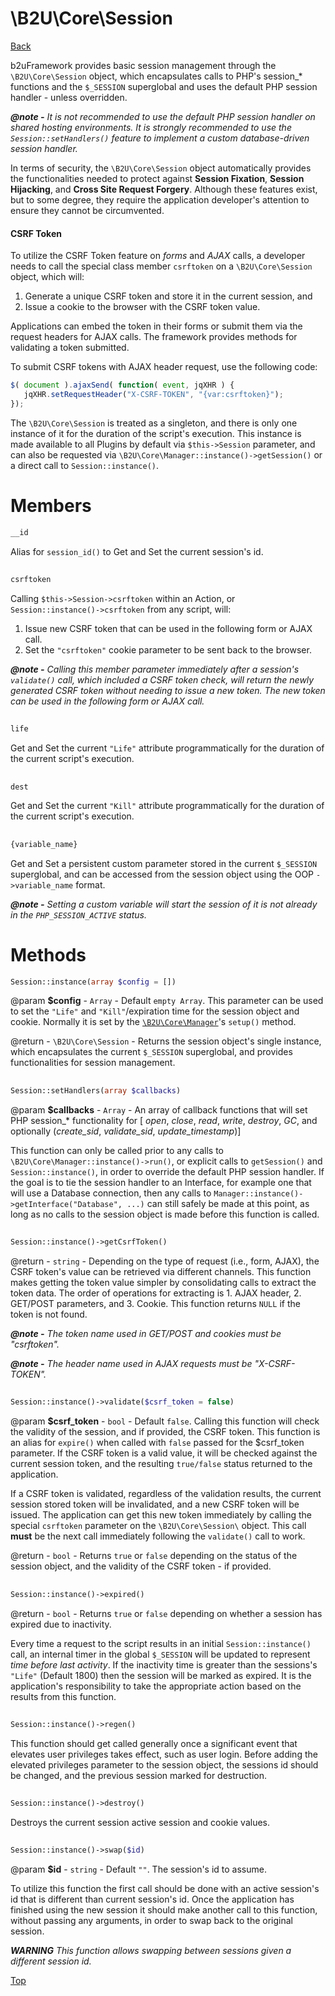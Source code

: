 # \B2U\Core\Session

[Back](https://github.com/bob2u/b2uFramework-public/blob/master/README.md#the-b2ucore-namespace)

b2uFramework provides basic session management through the `\B2U\Core\Session` object, which encapsulates calls to PHP's session_* functions and the `$_SESSION` superglobal and uses the default PHP session handler - unless overridden.

***@note -*** _It is not recommended to use the default PHP session handler on shared hosting environments. It is strongly recommended to use the  `Session::setHandlers()` feature to implement a custom database-driven session handler._

In terms of security, the `\B2U\Core\Session` object automatically provides the functionalities needed to protect against **Session Fixation**, **Session Hijacking**, and **Cross Site Request Forgery**. Although these features exist, but to some degree, they require the application developer's attention to ensure they cannot be circumvented.

#### CSRF Token
To utilize the CSRF Token feature on _forms_ and _AJAX_ calls, a developer needs to call the special class member `csrftoken` on a `\B2U\Core\Session` object, which will:
1. Generate a unique CSRF token and store it in the current session, and 
2. Issue a cookie to the browser with the CSRF token value.

Applications can embed the token in their forms or submit them via the request headers for AJAX calls. The framework provides methods for validating a token submitted.

To submit CSRF tokens with AJAX header request, use the following code:
```javascript
$( document ).ajaxSend( function( event, jqXHR ) {
   jqXHR.setRequestHeader("X-CSRF-TOKEN", "{var:csrftoken}");
});
```

The `\B2U\Core\Session` is treated as a singleton, and there is only one instance of it for the duration of the script's execution. This instance is made available to all Plugins by default via `$this->Session` parameter, and can also be requested via `\B2U\Core\Manager::instance()->getSession()` or a direct call to `Session::instance()`. 

# Members
```PHP
__id
```
Alias for `session_id()` to Get and Set the current session's id.
##
```PHP
csrftoken
```
Calling `$this->Session->csrftoken` within an Action, or `Session::instance()->csrftoken` from any script, will:

1. Issue new CSRF token that can be used in the following form or AJAX call.
2. Set the `"csrftoken"` cookie parameter to be sent back to the browser.

***@note -*** _Calling this member parameter immediately after a session's `validate()` call, which included a CSRF token check, will return the newly generated CSRF token without needing to issue a new token.  The new token can be used in the following form or AJAX call._
##
```PHP
life
```
Get and Set the current `"Life"` attribute programmatically for the duration of the current script's execution.
##
```PHP
dest
```
Get and Set the current `"Kill"` attribute programmatically for the duration of the current script's execution.
##
```PHP
{variable_name}
```
Get and Set a persistent custom parameter stored in the current `$_SESSION` superglobal, and can be accessed from the session object using the OOP `->variable_name` format.

***@note -*** _Setting a custom variable will start the session of it is not already in the `PHP_SESSION_ACTIVE` status._
# Methods
```PHP 
Session::instance(array $config = [])
```
@param **$config** - `Array` - Default `empty Array`. This parameter can be used to set the `"Life"` and `"Kill"`/expiration time for the session object and cookie. Normally it is set by the [`\B2U\Core\Manager`](https://github.com/bob2u/b2uFramework-public/blob/master/README.md#b2ucoremanager)'s `setup()` method.

@return - `\B2U\Core\Session` - Returns the session object's single instance, which encapsulates the current `$_SESSION` superglobal, and provides functionalities for session management.
##
```PHP 
Session::setHandlers(array $callbacks)
```
@param **$callbacks** - `Array` - An array of callback functions that will set PHP session_* functionality for \[ _open_, _close_, _read_, _write_, _destroy_, _GC_, and optionally (_create_sid_, _validate_sid_, _update_timestamp_)]

This function can only be called prior to any calls to `\B2U\Core\Manager::instance()->run()`, or explicit calls to `getSession()` and `Session::instance()`, in order to override the default PHP session handler. If the goal is to tie the session handler to an Interface, for example one that will use a Database connection, then any calls to `Manager::instance()->getInterface("Database", ...)` can still safely be made at this point, as long as no calls to the session object is made before this function is called.
##
```PHP 
Session::instance()->getCsrfToken()
```
@return - `string` - Depending on the type of request (i.e., form, AJAX), the CSRF token's value can be retrieved via different channels. This function makes getting the token value simpler by consolidating calls to extract the token data. The order of operations for extracting is 1. AJAX header, 2. GET/POST parameters, and 3. Cookie. This function returns `NULL` if the token is not found.

***@note -*** _The token name used in GET/POST and cookies must be "csrftoken"._

***@note -*** _The header name used in AJAX requests must be "X-CSRF-TOKEN"._

##
```PHP 
Session::instance()->validate($csrf_token = false)
```
@param **$csrf_token** - `bool` - Default `false`. Calling this function will check the validity of the session, and if provided, the CSRF token. This function is an alias for `expire()` when called with `false` passed for the $csrf_token parameter. If the CSRF token is a valid value, it will be checked against the current session token, and the resulting `true/false` status returned to the application.

If a CSRF token is validated, regardless of the validation results, the current session stored token will be invalidated, and a new CSRF token will be issued. The application can get this new token immediately by calling the special `csrftoken` parameter on the `\B2U\Core\Session\` object. This call **must** be the next call immediately following the `validate()` call to work.

@return - `bool` - Returns `true` or `false` depending on the status of the session object, and the validity of the CSRF token - if provided.
##
```PHP 
Session::instance()->expired()
```
@return - `bool` - Returns `true` or `false` depending on whether a session has expired due to inactivity. 

Every time a request to the script results in an initial `Session::instance()` call, an internal timer in the global `$_SESSION` will be updated to represent _time before last activity_. If the inactivity time is greater than the sessions's `"Life"` (Default 1800) then the session will be marked as expired.  It is the application's responsibility to take the appropriate action based on the results from this function.
##
```PHP 
Session::instance()->regen()
```
This function should get called generally once a significant event that elevates user privileges takes effect, such as user login. Before adding the elevated privileges parameter to the session object, the sessions id should be changed, and the previous session marked for destruction.
##
```PHP 
Session::instance()->destroy()
```
Destroys the current session active session and cookie values.
##
```PHP 
Session::instance()->swap($id)
```
@param **$id** - `string` - Default `""`. The session's id to assume.

To utilize this function the first call should be done with an active session's id that is different than current session's id. Once the application has finished using the new session it should make another call to this function, without passing any arguments, in order to swap back to the original session.

***WARNING*** _This function allows swapping between sessions given a different session id._

[Top](https://github.com/bob2u/b2uFramework-public/blob/master/README/README_SESSION.md#b2ucoresession)
